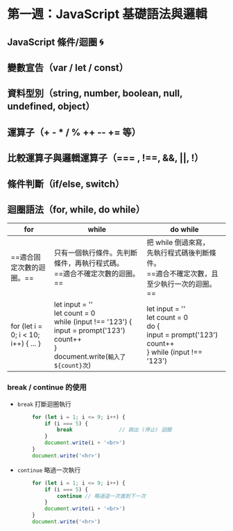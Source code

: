 # 第一週：JavaScript 基礎語法與邏輯

## JavaScript 條件/迴圈 :cyclone: 

## 變數宣告（var / let / const）

## 資料型別（string, number, boolean, null, undefined, object）

## 運算子（+ - * / % ++ -- += 等）

## 比較運算子與邏輯運算子（=== , !==, &&, ||, !）

## 條件判斷（if/else, switch）

## 迴圈語法（for, while, do while）


| for                      | while                    | do while                              |
| ------------------------ | ------------------------ | ------------------------------------- |
| ==適合固定次數的迴圈。== | 只有一個執行條件。先判斷條件，再執行程式碼。<br> ==適合不確定次數的迴圈。== | 把 while 倒過來寫，<br>先執行程式碼後判斷條件。<br> ==適合不確定次數，且至少執行一次的迴圈。== |
| for (let i = 0; i < 10; i++) { ... } |  let input = ''<br>let count = 0<br>while (input !== '123') {<br> input = prompt('123')<br> count++<br>}<br>document.write(`輸入了${count}次`)              | let input = ''<br>let count = 0<br>do {<br>input = prompt('123')<br>count++<br>} while (input !== '123')                                      |


### break / continue 的使用
- `break` 打斷迴圈執行

```js
        for (let i = 1; i <= 9; i++) {
            if (i === 5) {
                break               // 跳出 (停止) 迴圈
            }
            document.write(i + '<br>')
        }
        document.write('<hr>')
```
- `continue` 略過一次執行
```js
        for (let i = 1; i <= 9; i++) {
            if (i === 5) {
                continue // 略過這一次進到下一次
            }
            document.write(i + '<br>')
        }
        document.write('<hr>')
```